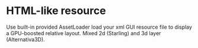 # HTML-like resource
Use built-in provided AssetLoader load your xml GUI resource file to display a GPU-boosted relative layout.
Mixed 2d (Starling) and 3d layer (Alternativa3D).